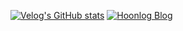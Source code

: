 [![Velog's GitHub stats](https://velog-readme-stats.vercel.app/api/badge?name=velog)](https://velog.io/@maruon)
[![Hoonlog Blog](https://img.shields.io/badge/hoonlog-000000?style=flat&logo=vercel&logoColor=white)](https://hoonlog.vercel.app)
